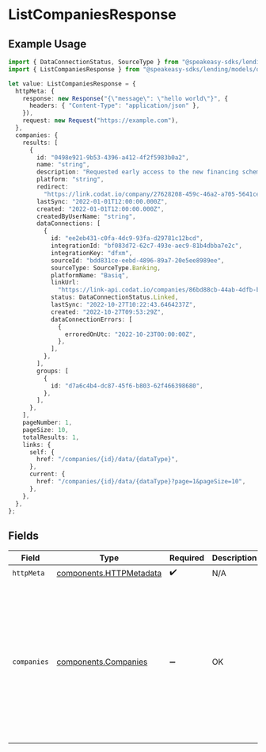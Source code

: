 # ListCompaniesResponse

## Example Usage

```typescript
import { DataConnectionStatus, SourceType } from "@speakeasy-sdks/lending/models/components";
import { ListCompaniesResponse } from "@speakeasy-sdks/lending/models/operations";

let value: ListCompaniesResponse = {
  httpMeta: {
    response: new Response("{\"message\": \"hello world\"}", {
      headers: { "Content-Type": "application/json" },
    }),
    request: new Request("https://example.com"),
  },
  companies: {
    results: [
      {
        id: "0498e921-9b53-4396-a412-4f2f5983b0a2",
        name: "string",
        description: "Requested early access to the new financing scheme.",
        platform: "string",
        redirect:
          "https://link.codat.io/company/27628208-459c-46a2-a705-5641ce25f739",
        lastSync: "2022-01-01T12:00:00.000Z",
        created: "2022-01-01T12:00:00.000Z",
        createdByUserName: "string",
        dataConnections: [
          {
            id: "ee2eb431-c0fa-4dc9-93fa-d29781c12bcd",
            integrationId: "bf083d72-62c7-493e-aec9-81b4dbba7e2c",
            integrationKey: "dfxm",
            sourceId: "bdd831ce-eebd-4896-89a7-20e5ee8989ee",
            sourceType: SourceType.Banking,
            platformName: "Basiq",
            linkUrl:
              "https://link-api.codat.io/companies/86bd88cb-44ab-4dfb-b32f-87b19b14287f/connections/ee2eb431-c0fa-4dc9-93fa-d29781c12bcd/start",
            status: DataConnectionStatus.Linked,
            lastSync: "2022-10-27T10:22:43.6464237Z",
            created: "2022-10-27T09:53:29Z",
            dataConnectionErrors: [
              {
                erroredOnUtc: "2022-10-23T00:00:00Z",
              },
            ],
          },
        ],
        groups: [
          {
            id: "d7a6c4b4-dc87-45f6-b803-62f466398680",
          },
        ],
      },
    ],
    pageNumber: 1,
    pageSize: 10,
    totalResults: 1,
    links: {
      self: {
        href: "/companies/{id}/data/{dataType}",
      },
      current: {
        href: "/companies/{id}/data/{dataType}?page=1&pageSize=10",
      },
    },
  },
};
```

## Fields

| Field                                                                                                                                                                                                         | Type                                                                                                                                                                                                          | Required                                                                                                                                                                                                      | Description                                                                                                                                                                                                   | Example                                                                                                                                                                                                       |
| ------------------------------------------------------------------------------------------------------------------------------------------------------------------------------------------------------------- | ------------------------------------------------------------------------------------------------------------------------------------------------------------------------------------------------------------- | ------------------------------------------------------------------------------------------------------------------------------------------------------------------------------------------------------------- | ------------------------------------------------------------------------------------------------------------------------------------------------------------------------------------------------------------- | ------------------------------------------------------------------------------------------------------------------------------------------------------------------------------------------------------------- |
| `httpMeta`                                                                                                                                                                                                    | [components.HTTPMetadata](../../models/components/httpmetadata.md)                                                                                                                                            | :heavy_check_mark:                                                                                                                                                                                            | N/A                                                                                                                                                                                                           |                                                                                                                                                                                                               |
| `companies`                                                                                                                                                                                                   | [components.Companies](../../models/components/companies.md)                                                                                                                                                  | :heavy_minus_sign:                                                                                                                                                                                            | OK                                                                                                                                                                                                            | {<br/>"pageNumber": 1,<br/>"pageSize": 10,<br/>"totalResults": 1,<br/>"_links": {<br/>"self": {<br/>"href": "/companies/{id}/data/{dataType}"<br/>},<br/>"current": {<br/>"href": "/companies/{id}/data/{dataType}?page=1\u0026pageSize=10"<br/>}<br/>}<br/>} |